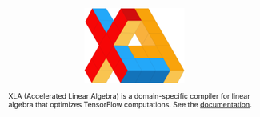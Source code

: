 <p align="center">
  <img width="200" src="./g3doc/images/xlalogo.png"/>
</p>

XLA (Accelerated Linear Algebra) is a domain-specific compiler for linear
algebra that optimizes TensorFlow computations. See the [documentation](./g3doc/index.md).
